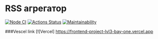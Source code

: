# RSS агрегатор

[![Node CI](https://github.com/Tati92-L/frontend-project-lvl3/actions/workflows/nodejs.yml/badge.svg)](https://github.com/Tati92-L/frontend-project-lvl3/actions/workflows/nodejs.yml)
[![Actions Status](https://github.com/Tati92-L/frontend-project-lvl3/workflows/hexlet-check/badge.svg)](https://github.com/Tati92-L/frontend-project-lvl3/actions)
[![Maintainability](https://api.codeclimate.com/v1/badges/a99a88d28ad37a79dbf6/maintainability)](https://codeclimate.com/github/codeclimate/codeclimate/maintainability)

###Vescel link
[![Vercel]
https://frontend-project-lvl3-bay-one.vercel.app

